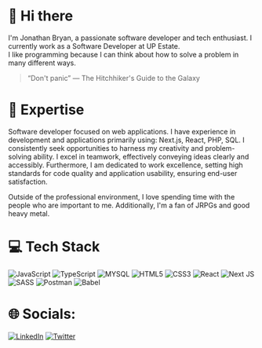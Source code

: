 # 👋 Hi there

I'm Jonathan Bryan, a passionate software developer and tech enthusiast. I currently work as a Software Developer at UP Estate. </br>
I like programming because I can think about how to solve a problem in many different ways. </br>

> “Don't panic” — The Hitchhiker's Guide to the Galaxy

# 🚀 Expertise

Software developer focused on web applications. I have experience in development and applications primarily using: Next.js, React, PHP, SQL. I consistently seek opportunities to harness my creativity and problem-solving ability. I excel in teamwork, effectively conveying ideas clearly and accessibly. Furthermore, I am dedicated to work excellence, setting high standards for code quality and application usability, ensuring end-user satisfaction.

Outside of the professional environment, I love spending time with the people who are important to me. Additionally, I'm a fan of JRPGs and good heavy metal.

# 💻 Tech Stack

![JavaScript](https://img.shields.io/badge/javascript-%23323330.svg?style=for-the-badge&logo=javascript&logoColor=%23F7DF1E) ![TypeScript](https://img.shields.io/badge/typescript-%23007ACC.svg?style=for-the-badge&logo=typescript&logoColor=white) ![MYSQL]([https://img.shields.io/badge/typescript-%23007ACC.svg?style=for-the-badge&logo=typescript&logoColor=white](https://img.shields.io/badge/mysql-4479A1.svg?style=for-the-badge&logo=mysql&logoColor=white)) ![HTML5](https://img.shields.io/badge/html5-%23E34F26.svg?style=for-the-badge&logo=html5&logoColor=white) ![CSS3](https://img.shields.io/badge/css3-%231572B6.svg?style=for-the-badge&logo=css3&logoColor=white) ![React](https://img.shields.io/badge/react-%2320232a.svg?style=for-the-badge&logo=react&logoColor=%2361DAFB) ![Next JS](https://img.shields.io/badge/Next-black?style=for-the-badge&logo=next.js&logoColor=white) ![SASS](https://img.shields.io/badge/SASS-hotpink.svg?style=for-the-badge&logo=SASS&logoColor=white) ![Postman](https://img.shields.io/badge/Postman-FF6C37?style=for-the-badge&logo=postman&logoColor=white) ![Babel](https://img.shields.io/badge/Babel-F9DC3e?style=for-the-badge&logo=babel&logoColor=black)

# 🌐 Socials:

[![LinkedIn](https://img.shields.io/badge/LinkedIn-%230077B5.svg?logo=linkedin&logoColor=white)](https://www.linkedin.com/in/jonathan-bryan-ca/) [![Twitter](https://img.shields.io/badge/Twitter-%231DA1F2.svg?logo=Twitter&logoColor=white)](https://twitter.com/companheirojona)
